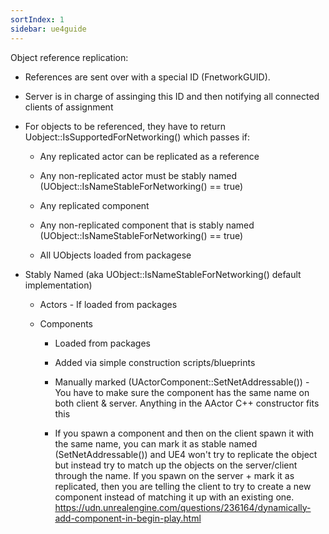 ```yaml
---
sortIndex: 1
sidebar: ue4guide
---
```


Object reference replication:

- References are sent over with a special ID (FnetworkGUID).

- Server is in charge of assinging this ID and then notifying all connected clients of assignment

- For objects to be referenced, they have to return Uobject::IsSupportedForNetworking() which passes if:

  - Any replicated actor can be replicated as a reference

  - Any non-replicated actor must be stably named (UObject::IsNameStableForNetworking() == true)

  - Any replicated component

  - Any non-replicated component that is stably named (UObject::IsNameStableForNetworking() == true)

  - All UObjects loaded from packagese


- Stably Named (aka UObject::IsNameStableForNetworking() default implementation)

  - Actors - If loaded from packages

  - Components

    - Loaded from packages

    - Added via simple construction scripts/blueprints

    - Manually marked (UActorComponent::SetNetAddressable()) - You have to make sure the component has the same name on both client & server. Anything in the AActor C++ constructor fits this

    - If you spawn a component and then on the client spawn it with the same name, you can mark it as stable named (SetNetAddressable()) and UE4 won't try to replicate the object but instead try to match up the objects on the server/client through the name. If you spawn on the server + mark it as replicated, then you are telling the client to try to create a new component instead of matching it up with an existing one.
      <https://udn.unrealengine.com/questions/236164/dynamically-add-component-in-begin-play.html>
